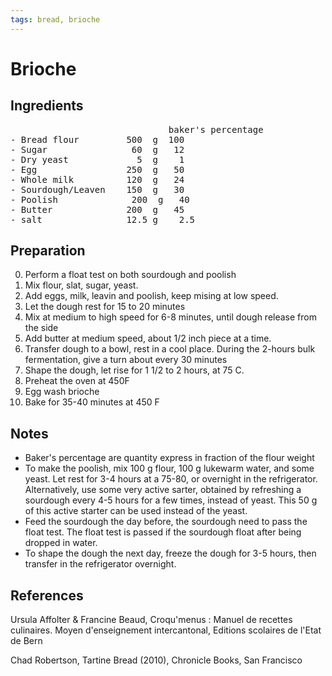 ```yaml
---
tags: bread, brioche
---
```

# Brioche
## Ingredients
 <pre>
                              baker's percentage
- Bread flour         500  g  100
- Sugar                60  g   12
- Dry yeast             5  g    1
- Egg                 250  g   50
- Whole milk          120  g   24
- Sourdough/Leaven    150  g   30
- Poolish              200  g   40
- Butter              200  g   45
- salt                12.5 g    2.5
</pre>

## Preparation
0. Perform a float test on both sourdough and poolish
1. Mix flour, slat, sugar, yeast.
2. Add eggs, milk, leavin and poolish, keep mising at low speed.
3. Let the dough rest for 15 to 20 minutes
4. Mix at medium to high speed for 6-8 minutes, until dough release from the side
5. Add butter at medium speed, about 1/2 inch piece at a time. 
6. Transfer dough to a bowl, rest in a cool place. During the 2-hours bulk fermentation, give a turn about every 30 minutes
7. Shape  the dough, let rise  for 1 1/2 to 2 hours, at 75 C. 
8. Preheat the oven at 450F
9. Egg wash brioche
10. Bake for 35-40 minutes at 450 F

## Notes
* Baker's percentage are quantity express in fraction of the flour weight
* To make the poolish, mix 100 g flour, 100 g lukewarm  water, and some yeast. Let rest for 3-4 hours at a 75-80, or overnight in the refrigerator. Alternatively, use some very active sarter, obtained by refreshing a sourdough every 4-5 hours for a few times, instead of yeast. This 50 g of this active starter can be used instead of the  yeast.
* Feed the sourdough the day before, the sourdough need to pass the float test. The float test is passed if the sourdough float after being dropped in water.
* To shape the dough the next day, freeze the dough for 3-5 hours, then transfer in the refrigerator overnight.

## References
Ursula Affolter & Francine Beaud, Croqu'menus : Manuel de recettes culinaires. Moyen d'enseignement intercantonal, Editions scolaires de l'Etat de Bern

Chad Robertson, Tartine Bread (2010), Chronicle Books, San Francisco
